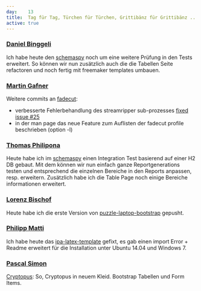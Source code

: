 ```yaml
---
day: 	13
title:	Tag für Tag, Türchen für Türchen, Grittibänz für Grittibänz ... es geht weiter
active: true
---
```


### [Daniel Binggeli](https://github.com/drnoa)
Ich habe heute den [schemaspy](https://github.com/drnoa/schemaspy) noch um eine weitere Prüfung in den Tests erweitert. So können wir nun zusätzlich auch die die Tabellen Seite refactoren und noch fertig mit freemaker templates umbauen.

### [Martin Gafner](https://github.com/mgafner)
Weitere commits an [fadecut](https://github.com/micressor/fadecut):

* verbesserte Fehlerbehandlung des streamripper sub-prozesses [fixed issue #25](https://github.com/micressor/fadecut/issues/25)
* in der man page das neue Feature zum Auflisten der fadecut profile beschrieben (option -l)

### [Thomas Philipona](https://github.com/phil-pona)
Heute habe ich im [schemaspy](https://github.com/drnoa/schemaspy) einen Integration Test basierend auf einer H2 DB gebaut. Mit dem können wir nun einfach ganze Reportgenerations testen und entsprechend die einzelnen Bereiche in den Reports anpassen, resp. erweitern. Zusätzlich habe ich die Table Page noch einige Bereiche informationen erweitert.

### [Lorenz Bischof](https://github.com/lbischof)
Heute habe ich die erste Version von [puzzle-laptop-bootstrap](https://github.com/lbischof/puzzle-laptop-bootstrap) gepusht.

### [Philipp Matti](https://github.com/phil-matti)
Ich habe heute das [ipa-latex-template](https://github.com/phil-matti/ipa-latex-template) gefixt, es gab einen import Error + Readme erweitert für die Installation unter Ubuntu 14.04 und Windows 7.


### [Pascal Simon](https://github.com/psunix)
[Cryptopus](https://github.com/puzzle/cryptopus): So, Cryptopus in neuem Kleid. Bootstrap Tabellen und Form Items.
